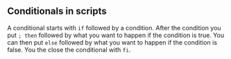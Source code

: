 ## Conditionals in scripts

A conditional starts with `if` followed by a condition.
After the condition you put `; then` followed by what you want to happen if the condition is true.
You can then put `else` followed by what you want to happen if the condition is false.
You the close the conditional with `fi`.
